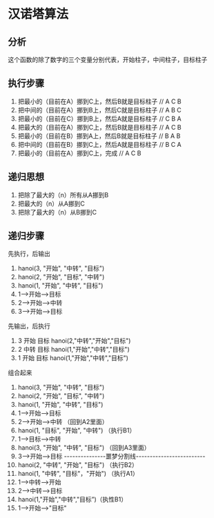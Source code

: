 # 汉诺塔算法

## 分析

这个函数的除了数字的三个变量分别代表，开始柱子，中间柱子，目标柱子

## 执行步骤

1. 把最小的（目前在A）挪到C上，然后B就是目标柱子 // A C B
2. 把中间的（目前在A）挪到B上，然后C就是目标柱子 // A B C
3. 把最小的（目前在C）挪到B上，然后A就是目标柱子 // C B A
4. 把最大的（目前在A）挪到C上，然后B就是目标柱子 // A C B
5. 把最小的（目前在B）挪到A上，然后B就是目标柱子 // B A B
6. 把中间的（目前在B）挪到C上，然后A就是目标柱子 // B C A
7. 把最小的（目前在A）挪到C上，完成             // A C B

## 递归思想

1. 把除了最大的（n）所有从A挪到B
2. 把最大的（n）从A挪到C
3. 把除了最大的（n）从B挪到C

## 递归步骤

先执行，后输出

1. hanoi(3, "开始", "中转", "目标")
2. hanoi(2, "开始", "目标", "中转")
3. hanoi(1, "开始", "中转", "目标")
4. 1——>开始——>目标
5. 2——>开始——>中转
6. 3——>开始——>目标

先输出，后执行

1. 3 开始 目标  hanoi(2,"中转","开始","目标")
2. 2 中转 目标  hanoi(1,"开始","中转","目标")
3. 1 开始 目标  hanoi(1,"开始","中转","目标")

组合起来

1. hanoi(3, "开始", "中转", "目标")
2. hanoi(2, "开始", "目标", "中转")
3. hanoi(1, "开始", "中转", "目标")
4. 1——>开始——>目标
5. 2——>开始——>中转 （回到A2里面）
6. hanoi(1, "目标", "开始", "中转") （执行B1）
7. 1——>目标——>中转
8. hanoi(3, "开始", "中转", "目标") （回到A3里面）
9. 3——>开始——>目标
    ---------------噩梦分割线-------------------------
10. hanoi(2, "中转", "开始", "目标") （执行B2）
11. hanoi(1, "中转", "目标"，"开始") （执行A1）
12. 1——>中转——>开始
13. 2——>中转——>目标
14. hanoi(1,"开始","中转","目标”)（执性B1）
15. 1——>开始——>"目标"